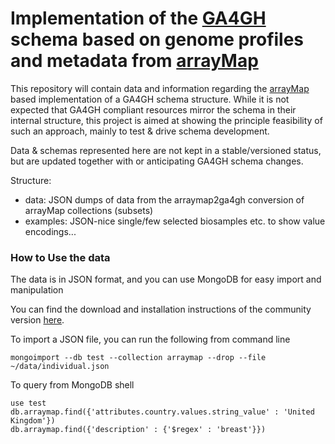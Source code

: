 # Implementation of the [GA4GH](http://github.com/ga4gh/schemas/) schema based on genome profiles and metadata from [arrayMap](http://arraymap.org)

This repository will contain data and information regarding the [arrayMap](http://arraymap.org) based implementation of a GA4GH schema structure. While it is not expected that GA4GH compliant resources mirror the schema in their internal structure, this project is aimed at showing the principle feasibility of such an approach, mainly to test & drive schema development.

Data & schemas represented here are not kept in a stable/versioned status, but are updated together with or anticipating GA4GH schema changes.

Structure:

* data: JSON dumps of data from the arraymap2ga4gh conversion of arrayMap collections (subsets)
* examples: JSON-nice single/few selected biosamples etc. to show value encodings...

### How to Use the data

The data is in JSON format, and you can use MongoDB for easy import and manipulation

You can find the download and installation instructions of the community version [here](https://www.mongodb.com/download-center#community).

To import a JSON file, you can run the following from command line
```
mongoimport --db test --collection arraymap --drop --file ~/data/individual.json
```

To query from MongoDB shell
```
use test
db.arraymap.find({'attributes.country.values.string_value' : 'United Kingdom'})
db.arraymap.find({'description' : {'$regex' : 'breast'}})
```
